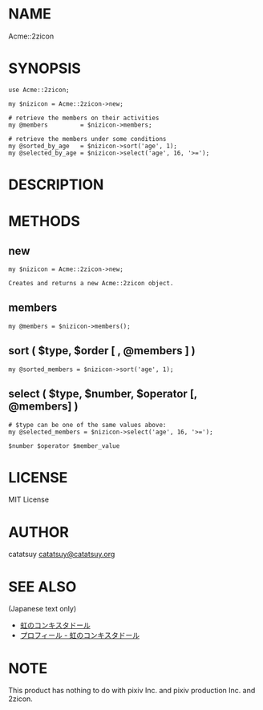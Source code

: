 # NAME

Acme::2zicon

# SYNOPSIS

    use Acme::2zicon;

    my $nizicon = Acme::2zicon->new;

    # retrieve the members on their activities
    my @members         = $nizicon->members;

    # retrieve the members under some conditions
    my @sorted_by_age   = $nizicon->sort('age', 1);
    my @selected_by_age = $nizicon->select('age', 16, '>=');

# DESCRIPTION

# METHODS

## new

    my $nizicon = Acme::2zicon->new;

    Creates and returns a new Acme::2zicon object.

## members

    my @members = $nizicon->members();

## sort ( $type, $order \[ , @members \] )

    my @sorted_members = $nizicon->sort('age', 1);

## select ( $type, $number, $operator \[, @members\] )

    # $type can be one of the same values above:
    my @selected_members = $nizicon->select('age', 16, '>=');

    $number $operator $member_value


# LICENSE

MIT License

# AUTHOR

catatsuy <catatsuy@catatsuy.org>

# SEE ALSO

(Japanese text only)

  * [虹のコンキスタドール](http://pixiv-pro.com/2zicon/)
  * [プロフィール - 虹のコンキスタドール](http://pixiv-pro.com/2zicon/profile)

# NOTE

This product has nothing to do with pixiv Inc. and pixiv production Inc. and 2zicon.
